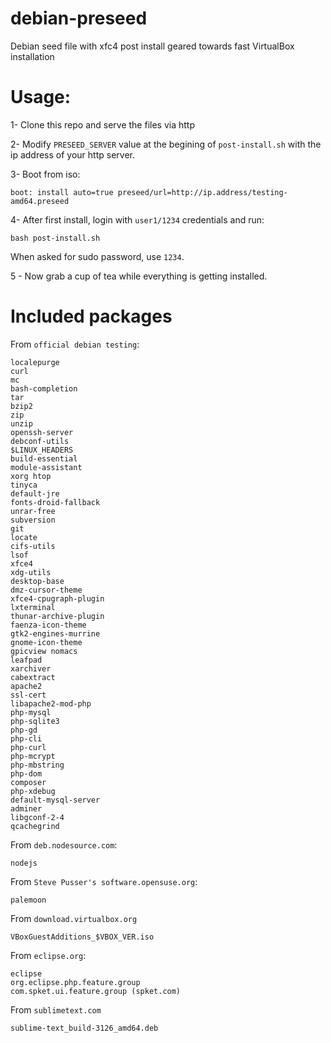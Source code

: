 debian-preseed
==============

Debian seed file with xfc4 post install geared towards fast VirtualBox installation 

Usage:
=======

1- Clone this repo and serve the files via http

2- Modify `PRESEED_SERVER` value at the begining of `post-install.sh` with the ip address of your http server.

3- Boot from iso:

    boot: install auto=true preseed/url=http://ip.address/testing-amd64.preseed

4- After first install, login with `user1/1234` credentials and run:

    bash post-install.sh

When asked for sudo password, use `1234`.

5 - Now grab a cup of tea while everything is getting installed.

Included packages
=====================

From `official debian testing`:

    localepurge 
    curl 
    mc 
    bash-completion
    tar 
    bzip2 
    zip 
    unzip
    openssh-server
    debconf-utils
    $LINUX_HEADERS
    build-essential
    module-assistant
    xorg htop
    tinyca
    default-jre
    fonts-droid-fallback
    unrar-free
    subversion
    git
    locate
    cifs-utils
    lsof
    xfce4
    xdg-utils
    desktop-base
    dmz-cursor-theme
    xfce4-cpugraph-plugin
    lxterminal
    thunar-archive-plugin
    faenza-icon-theme
    gtk2-engines-murrine
    gnome-icon-theme
    gpicview nomacs
    leafpad
    xarchiver
    cabextract
    apache2
    ssl-cert
    libapache2-mod-php
    php-mysql
    php-sqlite3
    php-gd
    php-cli
    php-curl
    php-mcrypt
	php-mbstring
    php-dom
	composer
    php-xdebug
    default-mysql-server
    adminer
    libgconf-2-4
    qcachegrind


From `deb.nodesource.com`:

    nodejs


From `Steve Pusser's software.opensuse.org`:

    palemoon

From `download.virtualbox.org`

    VBoxGuestAdditions_$VBOX_VER.iso

From `eclipse.org`:

    eclipse
    org.eclipse.php.feature.group
    com.spket.ui.feature.group (spket.com)

From `sublimetext.com`

    sublime-text_build-3126_amd64.deb

